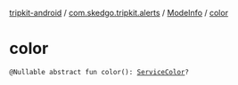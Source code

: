 [tripkit-android](../../index.md) / [com.skedgo.tripkit.alerts](../index.md) / [ModeInfo](index.md) / [color](./color.md)

# color

`@Nullable abstract fun color(): `[`ServiceColor`](../../skedgo.tripkit.routing/-service-color/index.md)`?`